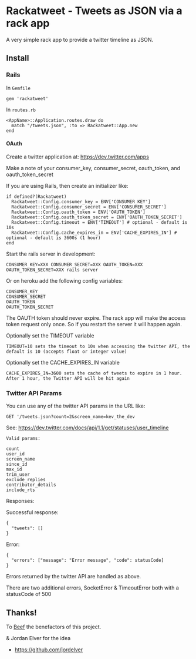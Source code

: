 # Rackatweet - Tweets as JSON via a rack app

A very simple rack app to provide a twitter timeline as JSON.

## Install

### Rails

In `Gemfile`

    gem 'rackatweet'

In `routes.rb`

    <AppName>::Application.routes.draw do
      match "/tweets.json", :to => Rackatweet::App.new
    end


#### OAuth

Create a twitter application at: https://dev.twitter.com/apps

Make a note of your consumer_key, consumer_secret, oauth_token, and oauth_token_secret

If you are using Rails, then create an initializer like:

    if defined?(Rackatweet)
      Rackatweet::Config.consumer_key = ENV['CONSUMER_KEY']
      Rackatweet::Config.consumer_secret = ENV['CONSUMER_SECRET']
      Rackatweet::Config.oauth_token = ENV['OAUTH_TOKEN']
      Rackatweet::Config.oauth_token_secret = ENV['OAUTH_TOKEN_SECRET']
      Rackatweet::Config.timeout = ENV['TIMEOUT'] # optional - default is 10s
      Rackatweet::Config.cache_expires_in = ENV['CACHE_EXPIRES_IN'] # optional - default is 3600s (1 hour)
    end

Start the rails server in development:
    
    CONSUMER_KEY=XXX CONSUMER_SECRET=XXX OAUTH_TOKEN=XXX OAUTH_TOKEN_SECRET=XXX rails server

Or on heroku add the following config variables:

    CONSUMER_KEY
    CONSUMER_SECRET
    OAUTH_TOKEN
    OAUTH_TOKEN_SECRET
    
The OAUTH token should never expire. The rack app will make the access token request only once. So if you restart the server it will happen again.
    
Optionally set the TIMEOUT variable

    TIMEOUT=10 sets the timeout to 10s when accessing the twitter API, the default is 10 (accepts float or integer value)
    
Optionally set the CACHE_EXPIRES_IN variable

    CACHE_EXPIRES_IN=3600 sets the cache of tweets to expire in 1 hour. After 1 hour, the Twitter API will be hit again


### Twitter API Params


You can use any of the twitter API params in the URL like:

    GET '/tweets.json?count=2&screen_name=kev_the_dev

See: https://dev.twitter.com/docs/api/1.1/get/statuses/user_timeline
  
    Valid params:

    count
    user_id
    screen_name
    since_id
    max_id
    trim_user
    exclude_replies
    contributor_details
    include_rts
    
    
Responses:

Successful response:

    {
      "tweets": []
    }

Error:

    {
      "errors": ["message": "Error message", "code": statusCode]
    }

Errors returned by the twitter API are handled as above.

There are two additional errors, SocketError & TimeoutError both with a statusCode of 500


## Thanks!

To <a href="http://wearebeef.co.uk/">Beef</a> the benefactors of this project.

& Jordan Elver for the idea
* https://github.com/jordelver